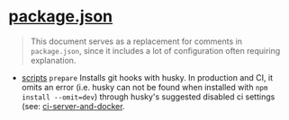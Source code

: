 # [package.json](https://docs.npmjs.com/cli/v7/configuring-npm/package-json)

> This document serves as a replacement for comments in `package.json`, since it includes a lot of configuration often
> requiring explanation.

- [scripts](https://docs.npmjs.com/cli/v7/configuring-npm/package-json#scripts)
  `prepare` Installs git hooks with husky. In production and CI, it omits an error
  (i.e. husky can not be found when installed with `npm install --omit=dev`)
  through husky's suggested disabled ci settings
  (see: [ci-server-and-docker](https://typicode.github.io/husky/how-to.html#ci-server-and-docker).
